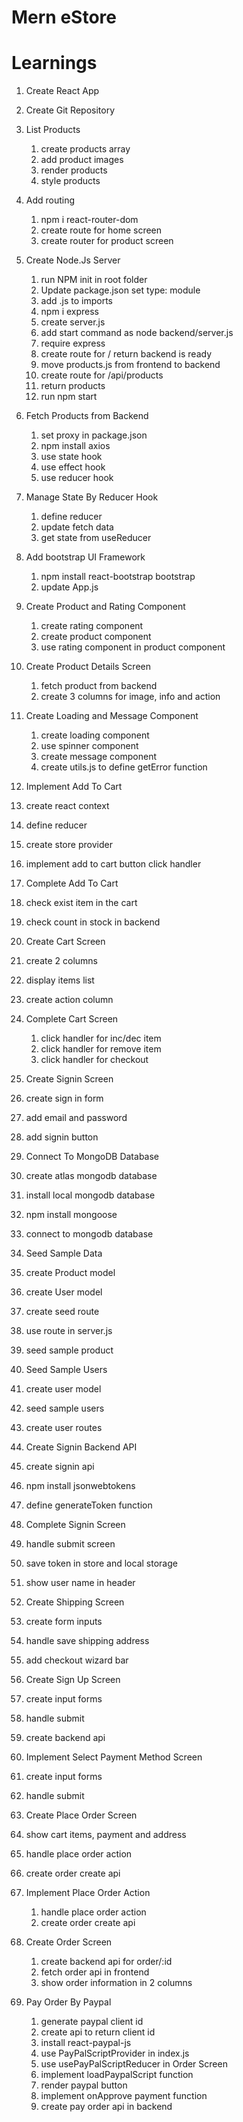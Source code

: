 # Mern eStore

# Learnings

1. Create React App
2. Create Git Repository

3. List Products

   1. create products array
   2. add product images
   3. render products
   4. style products

4. Add routing

   1. npm i react-router-dom
   2. create route for home screen
   3. create router for product screen

5. Create Node.Js Server

   1. run NPM init in root folder
   2. Update package.json set type: module
   3. add .js to imports
   4. npm i express
   5. create server.js
   6. add start command as node backend/server.js
   7. require express
   8. create route for / return backend is ready
   9. move products.js from frontend to backend
   10. create route for /api/products
   11. return products
   12. run npm start

6. Fetch Products from Backend

   1. set proxy in package.json
   2. npm install axios
   3. use state hook
   4. use effect hook
   5. use reducer hook

7. Manage State By Reducer Hook

   1. define reducer
   2. update fetch data
   3. get state from useReducer

8. Add bootstrap UI Framework

   1. npm install react-bootstrap bootstrap
   2. update App.js

9. Create Product and Rating Component

   1. create rating component
   2. create product component
   3. use rating component in product component

10. Create Product Details Screen

    1. fetch product from backend
    2. create 3 columns for image, info and action

11. Create Loading and Message Component

    1. create loading component
    2. use spinner component
    3. create message component
    4. create utils.js to define getError function

12. Implement Add To Cart

13. create react context
14. define reducer
15. create store provider
16. implement add to cart button click handler

17. Complete Add To Cart

18. check exist item in the cart
19. check count in stock in backend

20. Create Cart Screen

21. create 2 columns
22. display items list
23. create action column

24. Complete Cart Screen

    1. click handler for inc/dec item
    2. click handler for remove item
    3. click handler for checkout

25. Create Signin Screen
26. create sign in form
27. add email and password
28. add signin button

29. Connect To MongoDB Database
30. create atlas mongodb database
31. install local mongodb database
32. npm install mongoose
33. connect to mongodb database

34. Seed Sample Data
35. create Product model
36. create User model
37. create seed route
38. use route in server.js
39. seed sample product

40. Seed Sample Users
41. create user model
42. seed sample users
43. create user routes

44. Create Signin Backend API
45. create signin api
46. npm install jsonwebtokens
47. define generateToken function

48. Complete Signin Screen
49. handle submit screen
50. save token in store and local storage
51. show user name in header

52. Create Shipping Screen
53. create form inputs
54. handle save shipping address
55. add checkout wizard bar

56. Create Sign Up Screen
57. create input forms
58. handle submit
59. create backend api

60. Implement Select Payment Method Screen
61. create input forms
62. handle submit

63. Create Place Order Screen
64. show cart items, payment and address
65. handle place order action
66. create order create api

67. Implement Place Order Action

    1. handle place order action
    2. create order create api

68. Create Order Screen

    1. create backend api for order/:id
    2. fetch order api in frontend
    3. show order information in 2 columns

69. Pay Order By Paypal
    1. generate paypal client id
    2. create api to return client id
    3. install react-paypal-js
    4. use PayPalScriptProvider in index.js
    5. use usePayPalScriptReducer in Order Screen
    6. implement loadPaypalScript function
    7. render paypal button
    8. implement onApprove payment function
    9. create pay order api in backend
